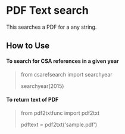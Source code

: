 PDF Text search
===============

This searches a PDF for a any string.

## How to Use

#### To search for CSA references in a given year
> from csarefsearch import searchyear
>
> searchyear(2015)

#### To return text of PDF
> from pdf2txtfunc import pdf2txt
>
> pdftext = pdf2txt('sample.pdf')
